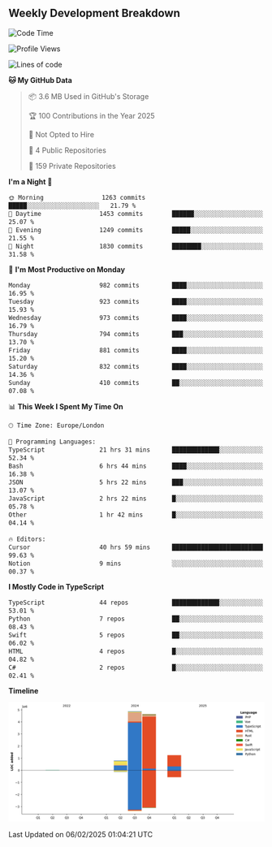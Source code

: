 


## Weekly Development Breakdown
<!--START_SECTION:waka-->
![Code Time](http://img.shields.io/badge/Code%20Time-1%2C898%20hrs%2025%20mins-blue)

![Profile Views](http://img.shields.io/badge/Profile%20Views-0-blue)

![Lines of code](https://img.shields.io/badge/From%20Hello%20World%20I%27ve%20Written-11.6%20million%20lines%20of%20code-blue)

**🐱 My GitHub Data** 

> 📦 3.6 MB Used in GitHub's Storage 
 > 
> 🏆 100 Contributions in the Year 2025
 > 
> 🚫 Not Opted to Hire
 > 
> 📜 4 Public Repositories 
 > 
> 🔑 159 Private Repositories 
 > 
**I'm a Night 🦉** 

```text
🌞 Morning                1263 commits        █████░░░░░░░░░░░░░░░░░░░░   21.79 % 
🌆 Daytime                1453 commits        ██████░░░░░░░░░░░░░░░░░░░   25.07 % 
🌃 Evening                1249 commits        █████░░░░░░░░░░░░░░░░░░░░   21.55 % 
🌙 Night                  1830 commits        ████████░░░░░░░░░░░░░░░░░   31.58 % 
```
📅 **I'm Most Productive on Monday** 

```text
Monday                   982 commits         ████░░░░░░░░░░░░░░░░░░░░░   16.95 % 
Tuesday                  923 commits         ████░░░░░░░░░░░░░░░░░░░░░   15.93 % 
Wednesday                973 commits         ████░░░░░░░░░░░░░░░░░░░░░   16.79 % 
Thursday                 794 commits         ███░░░░░░░░░░░░░░░░░░░░░░   13.70 % 
Friday                   881 commits         ████░░░░░░░░░░░░░░░░░░░░░   15.20 % 
Saturday                 832 commits         ████░░░░░░░░░░░░░░░░░░░░░   14.36 % 
Sunday                   410 commits         ██░░░░░░░░░░░░░░░░░░░░░░░   07.08 % 
```


📊 **This Week I Spent My Time On** 

```text
🕑︎ Time Zone: Europe/London

💬 Programming Languages: 
TypeScript               21 hrs 31 mins      █████████████░░░░░░░░░░░░   52.34 % 
Bash                     6 hrs 44 mins       ████░░░░░░░░░░░░░░░░░░░░░   16.38 % 
JSON                     5 hrs 22 mins       ███░░░░░░░░░░░░░░░░░░░░░░   13.07 % 
JavaScript               2 hrs 22 mins       █░░░░░░░░░░░░░░░░░░░░░░░░   05.78 % 
Other                    1 hr 42 mins        █░░░░░░░░░░░░░░░░░░░░░░░░   04.14 % 

🔥 Editors: 
Cursor                   40 hrs 59 mins      █████████████████████████   99.63 % 
Notion                   9 mins              ░░░░░░░░░░░░░░░░░░░░░░░░░   00.37 % 
```

**I Mostly Code in TypeScript** 

```text
TypeScript               44 repos            █████████████░░░░░░░░░░░░   53.01 % 
Python                   7 repos             ██░░░░░░░░░░░░░░░░░░░░░░░   08.43 % 
Swift                    5 repos             ██░░░░░░░░░░░░░░░░░░░░░░░   06.02 % 
HTML                     4 repos             █░░░░░░░░░░░░░░░░░░░░░░░░   04.82 % 
C#                       2 repos             █░░░░░░░░░░░░░░░░░░░░░░░░   02.41 % 
```



**Timeline**

![Lines of Code chart](https://raw.githubusercontent.com/mars-arch/mars-arch/main/assets/bar_graph.png)


 Last Updated on 06/02/2025 01:04:21 UTC
<!--END_SECTION:waka-->
